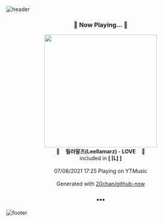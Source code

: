 ![header](https://capsule-render.vercel.app/api?type=wave&height=170&section=header&text=Hi.%20I'm%20SHIFT&fontColor=090707&fontAlignX=45&fontAlignY=65&fontSize=100)

<h3 align="center">🎵 Now Playing... 🎵</h3>
<p align="center">
  <a href="https://music.youtube.com/watch?v=UX9oWXFCzLI">
    <img width="300" src="https://lh3.googleusercontent.com/LEyCLgAsFx99t1DUrmHT5z7A45iqa8x4xff2pCEzdnfNW1n8BkQYgx1GHDp_B4AZSTyxRdr7fMjKPsQ">
  </a>
  <br>
  🎵&nbsp&nbsp&nbsp <b>릴러말즈(Leellamarz) - LOVE</b> &nbsp&nbsp&nbsp🎵
  <br>
  included in <b>[ [L] ]</b>
  
  <br />
  <br />
  07/08/2021 17:25 Playing on YTMusic
  <br />
  <br />
  Generated with <a href="https://github.com/20chan/github-now">20chan/github-now</a>
</p>

<h3 align="center">•••</h3>

![footer](https://capsule-render.vercel.app/api?type=wave&height=150&section=footer)
